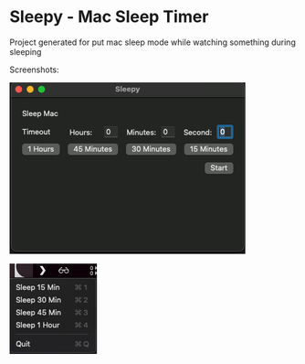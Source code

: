 <h1>Sleepy - Mac Sleep Timer</h1>
Project generated for put mac sleep mode while watching something during sleeping 

Screenshots:

![](Attachments/sleepyapp.png)

![](Attachments/sleepystatusbar.png)

